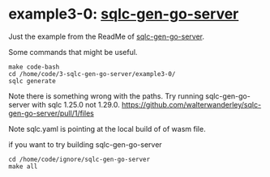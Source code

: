 # example3-0: [sqlc-gen-go-server](https://github.com/walterwanderley/sqlc-gen-go-server)

Just the example from the ReadMe of [sqlc-gen-go-server](https://github.com/walterwanderley/sqlc-gen-go-server).

Some commands that might be useful.

    make code-bash
    cd /home/code/3-sqlc-gen-go-server/example3-0/
    sqlc generate

Note there is something wrong with the paths. Try running sqlc-gen-go-server with sqlc 1.25.0 not 1.29.0.
https://github.com/walterwanderley/sqlc-gen-go-server/pull/1/files

Note sqlc.yaml is pointing at the local build of of wasm file.

if you want to try building sqlc-gen-go-server

    cd /home/code/ignore/sqlc-gen-go-server
    make all

